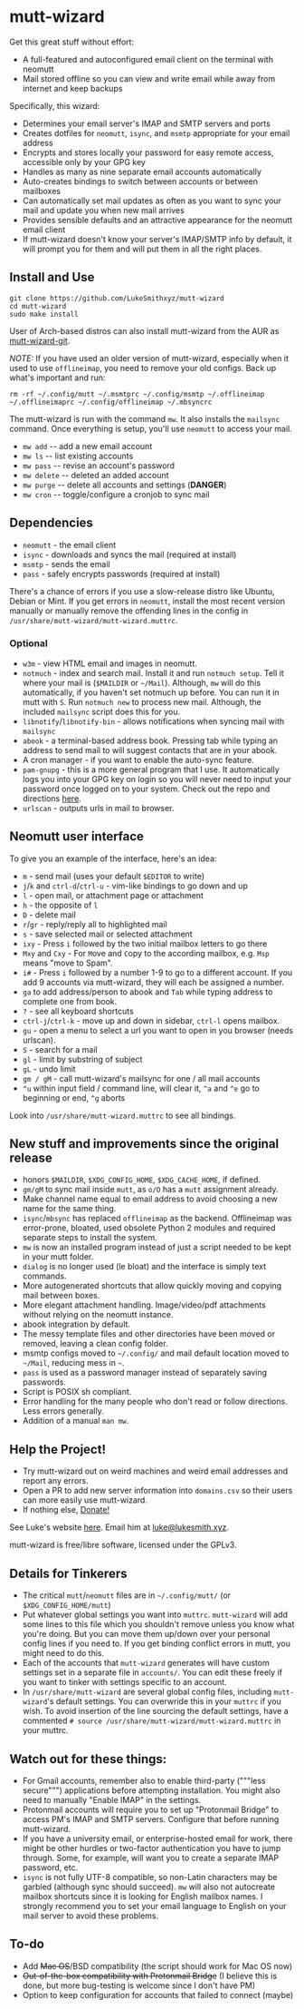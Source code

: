 # mutt-wizard

Get this great stuff without effort:

- A full-featured and autoconfigured email client on the terminal with neomutt
- Mail stored offline so you can view and write email while away from internet and keep backups

Specifically, this wizard:

- Determines your email server's IMAP and SMTP servers and ports
- Creates dotfiles for `neomutt`, `isync`, and `msmtp` appropriate for your email address
- Encrypts and stores locally your password for easy remote access, accessible only by your GPG key
- Handles as many as nine separate email accounts automatically
- Auto-creates bindings to switch between accounts or between mailboxes
- Can automatically set mail updates as often as you want to sync your mail and update you when new mail arrives
- Provides sensible defaults and an attractive appearance for the neomutt email client
- If mutt-wizard doesn't know your server's IMAP/SMTP info by default, it will prompt you for them and will put them in all the right places.

## Install and Use

```
git clone https://github.com/LukeSmithxyz/mutt-wizard
cd mutt-wizard
sudo make install
```

User of Arch-based distros can also install mutt-wizard from the AUR as [mutt-wizard-git](https://aur.archlinux.org/packages/mutt-wizard-git/).

*NOTE:* If you have used an older version of mutt-wizard, especially when it used to use `offlineimap`, you need to remove your old configs.
Back up what's important and run:

```
rm -rf ~/.config/mutt ~/.msmtprc ~/.config/msmtp ~/.offlineimap ~/.offlineimaprc ~/.config/offlineimap ~/.mbsyncrc
```

The mutt-wizard is run with the command `mw`.
It also installs the `mailsync` command.
Once everything is setup, you'll use `neomutt` to access your mail.

- `mw add` -- add a new email account
- `mw ls` -- list existing accounts
- `mw pass` -- revise an account's password
- `mw delete` -- deleted an added account
- `mw purge` -- delete all accounts and settings (**DANGER**)
- `mw cron` -- toggle/configure a cronjob to sync mail

## Dependencies

- `neomutt` - the email client
- `isync` - downloads and syncs the mail (required at install)
- `msmtp` - sends the email
- `pass` - safely encrypts passwords (required at install)

There's a chance of errors if you use a slow-release distro like Ubuntu, Debian or Mint.
If you get errors in `neomutt`, install the most recent version manually or manually remove the offending lines in the config in `/usr/share/mutt-wizard/mutt-wizard.muttrc`.

### Optional

- `w3m` - view HTML email and images in neomutt.
- `notmuch` - index and search mail.
  Install it and run `notmuch setup`.
  Tell it where your mail is (`$MAILDIR` or `~/Mail`).
  Although, `mw` will do this automatically, if you haven't set notmuch up before.
  You can run it in mutt with `S`.
  Run `notmuch new` to process new mail.
  Although, the included `mailsync` script does this for you.
- `libnotify`/`libnotify-bin` - allows notifications when syncing mail with `mailsync`
- `abook` - a terminal-based address book.
  Pressing tab while typing an address to send mail to will suggest contacts that are in your abook.
- A cron manager - if you want to enable the auto-sync feature.
- `pam-gnupg` - this is a more general program that I use.
  It automatically logs you into your GPG key on login so you will never need to input your password once logged on to your system.
  Check out the repo and directions [here](https://github.com/cruegge/pam-gnupg).
- `urlscan` - outputs urls in mail to browser.

## Neomutt user interface

To give you an example of the interface, here's an idea:

- `m` - send mail (uses your default `$EDITOR` to write)
- `j`/`k` and `ctrl-d`/`ctrl-u` - vim-like bindings to go down and up
- `l` - open mail, or attachment page or attachment
- `h` - the opposite of `l`
- `D` - delete mail
- `r`/`gr` - reply/reply all to highlighted mail
- `s` - save selected mail or selected attachment
- `ixy` - Press `i` followed by the two initial mailbox letters to go there
- `Mxy` and `Cxy` - For `M`ove and `C`opy to the according mailbox, e.g. `Msp` means "move to Spam".
- `i#` - Press `i` followed by a number 1-9 to go to a different account.
  If you add 9 accounts via mutt-wizard, they will each be assigned a number.
- `ga` to add address/person to abook and `Tab` while typing address to complete one from book.
- `?` - see all keyboard shortcuts
- `ctrl-j`/`ctrl-k` - move up and down in sidebar, `ctrl-l` opens mailbox.
- `gu` - open a menu to select a url you want to open in you browser (needs urlscan).
- `S` - search for a mail
- `gl` - limit by substring of subject
- `gL` - undo limit
- `gm / gM` - call mutt-wizard's mailsync for one / all mail accounts
- `^u` within input field / command line, will clear it, `^a` and `^e` go to beginning or end, `^g` aborts

Look into `/usr/share/mutt-wizard.muttrc` to see all bindings.

## New stuff and improvements since the original release

- honors `$MAILDIR`, `$XDG_CONFIG_HOME`, `$XDG_CACHE_HOME`, if defined.
- `gm/gM` to sync mail inside `mutt`, as `o/O` has a `mutt` assignment already.
- Make channel name equal to email address to avoid choosing a new name for the same thing.
- `isync`/`mbsync` has replaced `offlineimap` as the backend.
  Offlineimap was error-prone, bloated, used obsolete Python 2 modules and required separate steps to install the system.
- `mw` is now an installed program instead of just a script needed to be kept in your mutt folder.
- `dialog` is no longer used (le bloat) and the interface is simply text commands.
- More autogenerated shortcuts that allow quickly moving and copying mail between boxes.
- More elegant attachment handling.
  Image/video/pdf attachments without relying on the neomutt instance.
- abook integration by default.
- The messy template files and other directories have been moved or removed, leaving a clean config folder.
- msmtp configs moved to `~/.config/` and mail default location moved to `~/Mail`, reducing mess in `~`.
- `pass` is used as a password manager instead of separately saving passwords.
- Script is POSIX sh compliant.
- Error handling for the many people who don't read or follow directions.
  Less errors generally.
- Addition of a manual `man mw`.

## Help the Project!

- Try mutt-wizard out on weird machines and weird email addresses and report any errors.
- Open a PR to add new server information into `domains.csv` so their users can more easily use mutt-wizard.
- If nothing else, [Donate!](https://paypal.me/LukeMSmith)

See Luke's website [here](https://lukesmith.xyz).
Email him at [luke@lukesmith.xyz](mailto:luke@lukesmith.xyz).

mutt-wizard is free/libre software, licensed under the GPLv3.

## Details for Tinkerers

- The critical `mutt`/`neomutt` files are in `~/.config/mutt/` (or `$XDG_CONFIG_HOME/mutt`)
- Put whatever global settings you want into `muttrc`.
  `mutt-wizard` will add some lines to this file which you shouldn't remove unless you know what you're doing.
  But you can move them up/down over your personal config lines if you need to.
  If you get binding conflict errors in mutt, you might need to do this.
- Each of the accounts that `mutt-wizard` generates will have custom settings set in a separate file in `accounts/`.
  You can edit these freely if you want to tinker with settings specific to an account.
- In `/usr/share/mutt-wizard` are several global config files, including `mutt-wizard`'s default settings.
  You can overwride this in your `muttrc` if you wish.
  To avoid insertion of the line sourcing the default settings,
  have a commented `# source /usr/share/mutt-wizard/mutt-wizard.muttrc` in your muttrc.

## Watch out for these things:

- For Gmail accounts, remember also to enable third-party ("""less secure""") applications before attempting installation.
  You might also need to manually "Enable IMAP" in the settings.
- Protonmail accounts will require you to set up "Protonmail Bridge" to access PM's IMAP and SMTP servers.
  Configure that before running mutt-wizard.
- If you have a university email, or enterprise-hosted email for work, there might be other hurdles or two-factor authentication you have to jump through.
  Some, for example, will want you to create a separate IMAP password, etc.
- `isync` is not fully UTF-8 compatible, so non-Latin characters may be garbled (although sync should succeed).
  `mw` will also not autocreate mailbox shortcuts since it is looking for English mailbox names.
  I strongly recommend you to set your email language to English on your mail server to avoid these problems.

## To-do

- Add ~~Mac OS~~/BSD compatibility (the script should work for Mac OS now)
- ~~Out-of-the-box compatibility with Protonmail Bridge~~ (I believe this is done, but more bug-testing is welcome since I don't have PM)
- Option to keep configuration for accounts that failed to connect (maybe)
